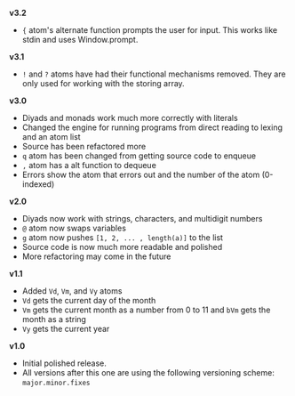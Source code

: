 **v3.2**
* `{` atom's alternate function prompts the user for input. This works like stdin and uses Window.prompt.

**v3.1**
* `!` and `?` atoms have had their functional mechanisms removed. They are only used for working with the storing array.

**v3.0**
* Diyads and monads work much more correctly with literals
* Changed the engine for running programs from direct reading to lexing and an atom list
* Source has been refactored more
* `q` atom has been changed from getting source code to enqueue
* `,` atom has a alt function to dequeue
* Errors show the atom that errors out and the number of the atom (0-indexed)

**v2.0**
* Diyads now work with strings, characters, and multidigit numbers
* `@` atom now swaps variables
* `g` atom now pushes `[1, 2, ... , length(a)]` to the list
* Source code is now much more readable and polished
* More refactoring may come in the future

**v1.1**
* Added `Vd`, `Vm`, and `Vy` atoms
* `Vd` gets the current day of the month
* `Vm` gets the current month as a number from 0 to 11 and `bVm` gets the month as a string
* `Vy` gets the current year

**v1.0**
* Initial polished release.
* All versions after this one are using the following versioning scheme: `major.minor.fixes`
